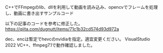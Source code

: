 C++でFFmpegのlib、dllを利用して動画を読み込み、opencvでフレームを処理し、動画に書き出すサンプルコード

以下の記事のコードを参考に修正した。
https://qiita.com/dugnutt/items/71c1b32cd574d93d972a

dec、encは暫定でhevcのnvidiaを指定。適宜変更ください。
VisualStudio 2022 VC++、ffmpeg7.1で動作確認しました。

